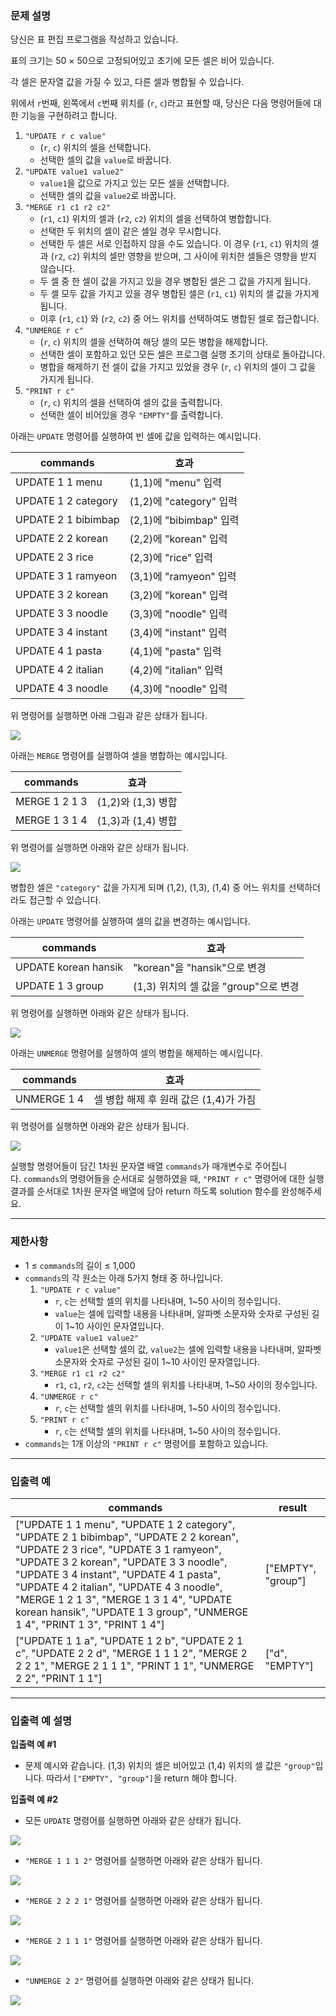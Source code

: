 ### **문제 설명**

당신은 표 편집 프로그램을 작성하고 있습니다.

표의 크기는 50 × 50으로 고정되어있고 초기에 모든 셀은 비어 있습니다.

각 셀은 문자열 값을 가질 수 있고, 다른 셀과 병합될 수 있습니다.

위에서 `r`번째, 왼쪽에서 `c`번째 위치를 (`r`, `c`)라고 표현할 때, 당신은 다음 명령어들에 대한 기능을 구현하려고 합니다.

1. `"UPDATE r c value"`
    - (`r`, `c`) 위치의 셀을 선택합니다.
    - 선택한 셀의 값을 `value`로 바꿉니다.
2. `"UPDATE value1 value2"`
    - `value1`을 값으로 가지고 있는 모든 셀을 선택합니다.
    - 선택한 셀의 값을 `value2`로 바꿉니다.
3. `"MERGE r1 c1 r2 c2"`
    - (`r1`, `c1`) 위치의 셀과 (`r2`, `c2`) 위치의 셀을 선택하여 병합합니다.
    - 선택한 두 위치의 셀이 같은 셀일 경우 무시합니다.
    - 선택한 두 셀은 서로 인접하지 않을 수도 있습니다. 이 경우 (`r1`, `c1`) 위치의 셀과 (`r2`, `c2`) 위치의 셀만 영향을 받으며, 그 사이에 위치한 셀들은 영향을 받지 않습니다.
    - 두 셀 중 한 셀이 값을 가지고 있을 경우 병합된 셀은 그 값을 가지게 됩니다.
    - 두 셀 모두 값을 가지고 있을 경우 병합된 셀은 (`r1`, `c1`) 위치의 셀 값을 가지게 됩니다.
    - 이후 (`r1`, `c1`) 와 (`r2`, `c2`) 중 어느 위치를 선택하여도 병합된 셀로 접근합니다.
4. `"UNMERGE r c"`
    - (`r`, `c`) 위치의 셀을 선택하여 해당 셀의 모든 병합을 해제합니다.
    - 선택한 셀이 포함하고 있던 모든 셀은 프로그램 실행 초기의 상태로 돌아갑니다.
    - 병합을 해제하기 전 셀이 값을 가지고 있었을 경우 (`r`, `c`) 위치의 셀이 그 값을 가지게 됩니다.
5. `"PRINT r c"`
    - (`r`, `c`) 위치의 셀을 선택하여 셀의 값을 출력합니다.
    - 선택한 셀이 비어있을 경우 `"EMPTY"`를 출력합니다.

아래는 `UPDATE` 명령어를 실행하여 빈 셀에 값을 입력하는 예시입니다.

| commands | 효과 |
| --- | --- |
| UPDATE 1 1 menu | (1,1)에 "menu" 입력 |
| UPDATE 1 2 category | (1,2)에 "category" 입력 |
| UPDATE 2 1 bibimbap | (2,1)에 "bibimbap" 입력 |
| UPDATE 2 2 korean | (2,2)에 "korean" 입력 |
| UPDATE 2 3 rice | (2,3)에 "rice" 입력 |
| UPDATE 3 1 ramyeon | (3,1)에 "ramyeon" 입력 |
| UPDATE 3 2 korean | (3,2)에 "korean" 입력 |
| UPDATE 3 3 noodle | (3,3)에 "noodle" 입력 |
| UPDATE 3 4 instant | (3,4)에 "instant" 입력 |
| UPDATE 4 1 pasta | (4,1)에 "pasta" 입력 |
| UPDATE 4 2 italian | (4,2)에 "italian" 입력 |
| UPDATE 4 3 noodle | (4,3)에 "noodle" 입력 |

위 명령어를 실행하면 아래 그림과 같은 상태가 됩니다.

![](https://grepp-programmers.s3.ap-northeast-2.amazonaws.com/files/production/d05f1a33-d67a-401a-a8f2-cc73e80a7f26/1-1.png)

아래는 `MERGE` 명령어를 실행하여 셀을 병합하는 예시입니다.

| commands | 효과 |
| --- | --- |
| MERGE 1 2 1 3 | (1,2)와 (1,3) 병합 |
| MERGE 1 3 1 4 | (1,3)과 (1,4) 병합 |

위 명령어를 실행하면 아래와 같은 상태가 됩니다.

![](https://grepp-programmers.s3.ap-northeast-2.amazonaws.com/files/production/4a7cab89-0512-40b2-bf95-9bcfeff99830/1-2.png)

병합한 셀은 `"category"` 값을 가지게 되며 (1,2), (1,3), (1,4) 중 어느 위치를 선택하더라도 접근할 수 있습니다.

아래는 `UPDATE` 명령어를 실행하여 셀의 값을 변경하는 예시입니다.

| commands | 효과 |
| --- | --- |
| UPDATE korean hansik | "korean"을 "hansik"으로 변경 |
| UPDATE 1 3 group | (1,3) 위치의 셀 값을 "group"으로 변경 |

위 명령어를 실행하면 아래와 같은 상태가 됩니다.

![](https://grepp-programmers.s3.ap-northeast-2.amazonaws.com/files/production/211b0331-1768-41a3-87d6-6d56356c5b7e/1-3.png)

아래는 `UNMERGE` 명령어를 실행하여 셀의 병합을 해제하는 예시입니다.

| commands | 효과 |
| --- | --- |
| UNMERGE 1 4 | 셀 병합 해제 후 원래 값은 (1,4)가 가짐 |

위 명령어를 실행하면 아래와 같은 상태가 됩니다.

![](https://grepp-programmers.s3.ap-northeast-2.amazonaws.com/files/production/2e9b0ad6-0c8c-45f6-8a8a-8a8a3d5625c3/1-4.png)

실행할 명령어들이 담긴 1차원 문자열 배열 `commands`가 매개변수로 주어집니다. `commands`의 명령어들을 순서대로 실행하였을 때, `"PRINT r c"` 명령어에 대한 실행결과를 순서대로 1차원 문자열 배열에 담아 return 하도록 solution 함수를 완성해주세요.

---

### 제한사항

- 1 ≤ `commands`의 길이 ≤ 1,000
- `commands`의 각 원소는 아래 5가지 형태 중 하나입니다.
    1. `"UPDATE r c value"`
        - `r`, `c`는 선택할 셀의 위치를 나타내며, 1~50 사이의 정수입니다.
        - `value`는 셀에 입력할 내용을 나타내며, 알파벳 소문자와 숫자로 구성된 길이 1~10 사이인 문자열입니다.
    2. `"UPDATE value1 value2"`
        - `value1`은 선택할 셀의 값, `value2`는 셀에 입력할 내용을 나타내며, 알파벳 소문자와 숫자로 구성된 길이 1~10 사이인 문자열입니다.
    3. `"MERGE r1 c1 r2 c2"`
        - `r1`, `c1`, `r2`, `c2`는 선택할 셀의 위치를 나타내며, 1~50 사이의 정수입니다.
    4. `"UNMERGE r c"`
        - `r`, `c`는 선택할 셀의 위치를 나타내며, 1~50 사이의 정수입니다.
    5. `"PRINT r c"`
        - `r`, `c`는 선택할 셀의 위치를 나타내며, 1~50 사이의 정수입니다.
- `commands`는 1개 이상의 `"PRINT r c"` 명령어를 포함하고 있습니다.

---

### 입출력 예

| commands | result |
| --- | --- |
| ["UPDATE 1 1 menu", "UPDATE 1 2 category", "UPDATE 2 1 bibimbap", "UPDATE 2 2 korean", "UPDATE 2 3 rice", "UPDATE 3 1 ramyeon", "UPDATE 3 2 korean", "UPDATE 3 3 noodle", "UPDATE 3 4 instant", "UPDATE 4 1 pasta", "UPDATE 4 2 italian", "UPDATE 4 3 noodle", "MERGE 1 2 1 3", "MERGE 1 3 1 4", "UPDATE korean hansik", "UPDATE 1 3 group", "UNMERGE 1 4", "PRINT 1 3", "PRINT 1 4"] | ["EMPTY", "group"] |
| ["UPDATE 1 1 a", "UPDATE 1 2 b", "UPDATE 2 1 c", "UPDATE 2 2 d", "MERGE 1 1 1 2", "MERGE 2 2 2 1", "MERGE 2 1 1 1", "PRINT 1 1", "UNMERGE 2 2", "PRINT 1 1"] | ["d", "EMPTY"] |

---

### 입출력 예 설명

**입출력 예 #1**

- 문제 예시와 같습니다. (1,3) 위치의 셀은 비어있고 (1,4) 위치의 셀 값은 `"group"`입니다. 따라서 `["EMPTY", "group"]`을 return 해야 합니다.

**입출력 예 #2**

- 모든 `UPDATE` 명령어를 실행하면 아래와 같은 상태가 됩니다.

![](https://grepp-programmers.s3.ap-northeast-2.amazonaws.com/files/production/8225f0c5-3d16-4b18-9b7e-412069c95c87/2-1.png)

- `"MERGE 1 1 1 2"` 명령어를 실행하면 아래와 같은 상태가 됩니다.

![](https://grepp-programmers.s3.ap-northeast-2.amazonaws.com/files/production/553d60bd-2f3d-4c51-8da6-d97534275ed8/2-2.png)

- `"MERGE 2 2 2 1"` 명령어를 실행하면 아래와 같은 상태가 됩니다.

![](https://grepp-programmers.s3.ap-northeast-2.amazonaws.com/files/production/b52ef688-b183-4e3f-9024-62fc3c1ee6fd/2-3.png)

- `"MERGE 2 1 1 1"` 명령어를 실행하면 아래와 같은 상태가 됩니다.

![](https://grepp-programmers.s3.ap-northeast-2.amazonaws.com/files/production/2ae0c82d-d090-4183-a8dc-8357fe520bf7/2-4.png)

- `"UNMERGE 2 2"` 명령어를 실행하면 아래와 같은 상태가 됩니다.

![](https://grepp-programmers.s3.ap-northeast-2.amazonaws.com/files/production/bb1128a2-38fd-4e27-b675-27838d0186da/2-5.png)